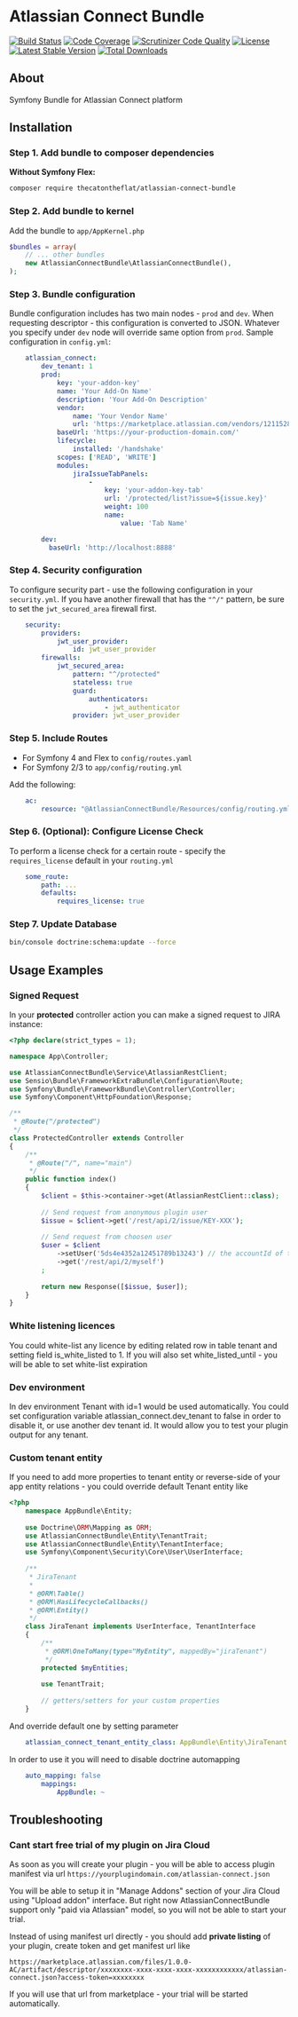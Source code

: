 # Atlassian Connect Bundle

[![Build Status](https://img.shields.io/travis/thecatontheflat/atlassian-connect-bundle.svg?style=flat-square)](https://travis-ci.org/thecatontheflat/atlassian-connect-bundle)
[![Code Coverage](https://img.shields.io/codecov/c/github/thecatontheflat/atlassian-connect-bundle.svg?style=flat-square)](https://codecov.io/github/thecatontheflat/atlassian-connect-bundle)
[![Scrutinizer Code Quality](https://img.shields.io/scrutinizer/g/thecatontheflat/atlassian-connect-bundle.svg?style=flat-square)](https://scrutinizer-ci.com/g/thecatontheflat/atlassian-connect-bundle/?branch=master)
[![License](https://img.shields.io/packagist/l/thecatontheflat/atlassian-connect-bundle.svg?style=flat-square)](https://packagist.org/packages/thecatontheflat/atlassian-connect-bundle)
[![Latest Stable Version](https://img.shields.io/packagist/v/thecatontheflat/atlassian-connect-bundle.svg?style=flat-square)](https://packagist.org/packages/thecatontheflat/atlassian-connect-bundle)
[![Total Downloads](https://img.shields.io/packagist/dt/thecatontheflat/atlassian-connect-bundle.svg?style=flat-square)](https://packagist.org/packages/thecatontheflat/atlassian-connect-bundle)

About
-----
Symfony Bundle for Atlassian Connect platform

Installation
------------

### Step 1. Add bundle to composer dependencies

**Without Symfony Flex:**
```bash
composer require thecatontheflat/atlassian-connect-bundle
```

### Step 2. Add bundle to kernel

Add the bundle to `app/AppKernel.php`

```php
$bundles = array(
	// ... other bundles
	new AtlassianConnectBundle\AtlassianConnectBundle(),
);
```

### Step 3. Bundle configuration

Bundle configuration includes has two main nodes - `prod` and `dev`. 
When requesting descriptor - this configuration is converted to JSON. 
Whatever you specify under `dev` node will override same option from `prod`.
Sample configuration in `config.yml`:

```yaml
    atlassian_connect:
        dev_tenant: 1
        prod:
            key: 'your-addon-key'
            name: 'Your Add-On Name'
            description: 'Your Add-On Description'
            vendor:
                name: 'Your Vendor Name'
                url: 'https://marketplace.atlassian.com/vendors/1211528'
            baseUrl: 'https://your-production-domain.com/'
            lifecycle:
                installed: '/handshake'
            scopes: ['READ', 'WRITE']
            modules:
                jiraIssueTabPanels:
                    -
                        key: 'your-addon-key-tab'
                        url: '/protected/list?issue=${issue.key}'
                        weight: 100
                        name:
                            value: 'Tab Name'

        dev:
          baseUrl: 'http://localhost:8888'
```

### Step 4. Security configuration

To configure security part - use the following configuration in your `security.yml`. If you have another firewall that has the `"^/"` pattern, be sure to set the `jwt_secured_area` firewall first.

```yaml
    security:
        providers:
            jwt_user_provider:
                id: jwt_user_provider
        firewalls:
            jwt_secured_area:
                pattern: "^/protected"
                stateless: true
                guard:
                    authenticators:
                        - jwt_authenticator
                provider: jwt_user_provider
```
    
### Step 5. Include Routes
 
- For Symfony 4 and Flex to `config/routes.yaml`
- For Symfony 2/3 to `app/config/routing.yml`

Add the following:
```yaml
    ac:
        resource: "@AtlassianConnectBundle/Resources/config/routing.yml"
```

    
### Step 6. (Optional): Configure License Check

To perform a license check for a certain route - specify the `requires_license` default in your `routing.yml`
```yaml
    some_route:
        path: ...
        defaults:
            requires_license: true
```      

### Step 7. Update Database

```bash
bin/console doctrine:schema:update --force
```


Usage Examples
------------

### Signed Request

In your **protected** controller action you can make a signed request to JIRA instance:
```php
<?php declare(strict_types = 1);

namespace App\Controller;

use AtlassianConnectBundle\Service\AtlassianRestClient;
use Sensio\Bundle\FrameworkExtraBundle\Configuration\Route;
use Symfony\Bundle\FrameworkBundle\Controller\Controller;
use Symfony\Component\HttpFoundation\Response;

/**
 * @Route("/protected")
 */
class ProtectedController extends Controller
{
    /**
     * @Route("/", name="main")
     */
    public function index()
    {
        $client = $this->container->get(AtlassianRestClient::class);
        
        // Send request from anonymous plugin user
        $issue = $client->get('/rest/api/2/issue/KEY-XXX');
        
        // Send request from choosen user
        $user = $client
            ->setUser('5ds4e4352a12451789b13243') // the accountId of the user in Jira/Confluence etc.
            ->get('/rest/api/2/myself')
        ;
        
        return new Response([$issue, $user]);
    }
}
```

### White listening licences

You could white-list any licence by editing related row in table tenant and setting field is_white_listed to 1.
If you will also set white_listed_until - you will be able to set white-list expiration

### Dev environment

In dev environment Tenant with id=1 would be used automatically. 
You could set configuration variable atlassian_connect.dev_tenant to false in order to disable it, or use another dev tenant id. 
It would allow you to test your plugin output for any tenant.

### Custom tenant entity

If you need to add more properties to tenant entity or reverse-side of your app entity relations - you could override default Tenant entity like

```php
<?php
    namespace AppBundle\Entity;
    
    use Doctrine\ORM\Mapping as ORM;
    use AtlassianConnectBundle\Entity\TenantTrait;
    use AtlassianConnectBundle\Entity\TenantInterface;
    use Symfony\Component\Security\Core\User\UserInterface;
     
    /**
     * JiraTenant
     *
     * @ORM\Table()
     * @ORM\HasLifecycleCallbacks()
     * @ORM\Entity()
     */
    class JiraTenant implements UserInterface, TenantInterface
    {
        /**
         * @ORM\OneToMany(type="MyEntity", mappedBy="jiraTenant")
         */
        protected $myEntities;
    
        use TenantTrait;    
    
        // getters/setters for your custom properties
    }
```

And override default one by setting parameter
```yaml
    atlassian_connect_tenant_entity_class: AppBundle\Entity\JiraTenant
```
    
In order to use it you will need to disable doctrine automapping
```yaml
    auto_mapping: false
        mappings:
            AppBundle: ~
```


Troubleshooting
------------

### Cant start free trial of my plugin on Jira Cloud

As soon as you will create your plugin - you will be able to access plugin manifest via url `https://yourplugindomain.com/atlassian-connect.json`
    
You will be able to setup it in "Manage Addons" section of your Jira Cloud using "Upload addon" interface. 
But right now AtlassianConnectBundle support only "paid via Atlassian" model, so you will not be able to start your trial.

Instead of using manifest url directly - you should add **private listing** of your plugin, create token and get  manifest url like

`https://marketplace.atlassian.com/files/1.0.0-AC/artifact/descriptor/xxxxxxxx-xxxx-xxxx-xxxx-xxxxxxxxxxxx/atlassian-connect.json?access-token=xxxxxxxx`
    
If you will use that url from marketplace - your trial will be started automatically.
